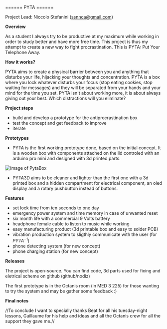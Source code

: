 ====== PYTA ======

Project Lead: Niccolo Stefanini (ssnnca@gmail.com)


**Overview**

As a student I always try to be productive at my maximum while working in order to study better and have more free time. This project is thus my attempt to create a new way to fight procrastination. This is PYTA: Put Your Telephone Away.

**How it works?**

PYTA aims to create a physical barrier between you and anything that disturbs your life, hijacking your thoughts and concentration. PYTA is a box where you lock whatever disturbs your focus (stop eating cookies, stop waiting for messages) and they will be separated from your hands and your mind for the time you set. PYTA isn't about working more, it is about always giving out your best. Which distractions will you eliminate?


**Project steps**
  - build and develop a prototype for the antiprocrastination box
  - test the concept and get feedback to improve
  - iterate


**Prototypes**
  - PYTA is the first working prototype done, based on the initial concept. It is a wooden box with components attached on the lid controled with an arduino pro mini and designed with 3d printed parts.
  
  ![Image of PytaBox](https://wiki.octanis.org/_media/octanisx/bcc6a570-31ca-49e9-a3a4-4ff34bec87e4.jpeg)
  
  -  PYTA3D aims to be cleaner and lighter than the first one with a 3d printed box and a hidden compartment for electrical component, an oled display and a rotary pushbutton instead of buttons.

**Features**
  *  set lock time from ten seconds to one day
  *  emergency power system and time memory in case of unwanted reset
  *  six month life with a commercial 9 Volts battery
  *  headphone female cable to listen to music while working
  *  easy manufacturing product (3d printable box and easy to solder PCB)
  *  vibration production system to sligthly communicate with the user (for $PYTA^{-1}$) 
  *  phone detecting system  (for new concept) 
  *  phone charging station  (for new concept) 

**Releases**

The project is open-source. You can find code, 3d parts used for fixing and eletrical scheme on github (github/nodiz)

The first prototype is in the Octanis room (in MED 3 225) for those wanting to try the system and may be gather some feedback :) 


**Final notes**

//To conclude I want to specially thanks Beat for all his tuesday-night lessons, Guillaume for his help and ideas and all the Octanis crew for all the support they gave me.//

